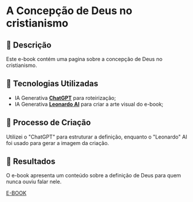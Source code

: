# A Concepção de Deus no cristianismo

## 📒 Descrição
Este e-book contém uma pagina sobre a concepção de Deus no cristianismo.

## 🤖 Tecnologias Utilizadas
- IA Generativa **[ChatGPT](https://chat.openai.com)** para roteirização;
- IA Generativa **[Leonardo AI](https://leonardo.ai)** para criar a arte visual do e-book;

## 🧐 Processo de Criação
Utilizei o "ChatGPT" para estruturar a definição, enquanto o "Leonardo" AI foi usado para gerar a imagem da criação.

## 🚀 Resultados
O e-book apresenta um conteúdo sobre a definição de Deus para quem nunca ouviu falar nele.

[E-BOOK](https://github.com/midia-lima/lab-natty-or-not/blob/main/exemplos/E-BOOK.pdf)